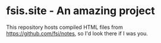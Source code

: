 # fsis.site - An amazing project

This repository hosts compiled HTML files from https://github.com/fsi/notes, so I'd look there if I was you.
